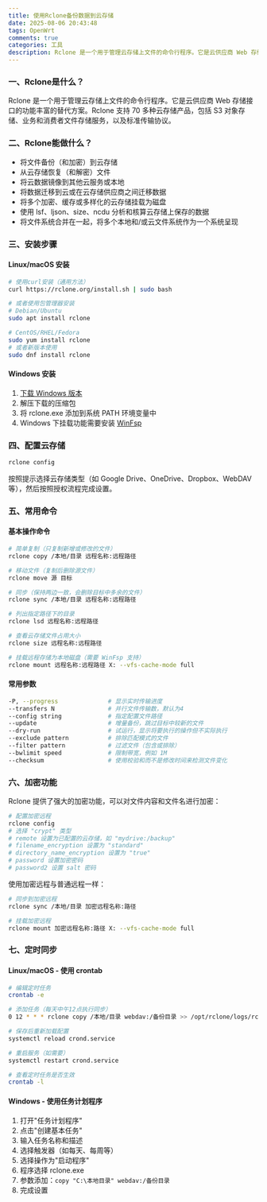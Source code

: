 ```yaml
---
title: 使用Rclone备份数据到云存储
date: 2025-08-06 20:43:48
tags: OpenWrt
comments: true
categories: 工具
description: Rclone 是一个用于管理云存储上文件的命令行程序。它是云供应商 Web 存储接口的功能丰富的替代方案。Rclone 支持 70 多种云存储产品，包括 S3 对象存储、业务和消费者文件存储服务，以及标准传输协议。
---
```

### 一、Rclone是什么？

Rclone 是一个用于管理云存储上文件的命令行程序。它是云供应商 Web 存储接口的功能丰富的替代方案。Rclone 支持 70 多种云存储产品，包括 S3 对象存储、业务和消费者文件存储服务，以及标准传输协议。
### 二、Rclone能做什么？

- 将文件备份（和加密）到云存储
- 从云存储恢复（和解密）文件
- 将云数据镜像到其他云服务或本地
- 将数据迁移到云或在云存储供应商之间迁移数据
- 将多个加密、缓存或多样化的云存储挂载为磁盘
- 使用 lsf、ljson、size、ncdu 分析和核算云存储上保存的数据
- 将文件系统合并在一起，将多个本地和/或云文件系统作为一个系统呈现
### 三、安装步骤

#### Linux/macOS 安装

```bash
# 使用curl安装（通用方法）
curl https://rclone.org/install.sh | sudo bash

# 或者使用包管理器安装
# Debian/Ubuntu
sudo apt install rclone

# CentOS/RHEL/Fedora
sudo yum install rclone
# 或者新版本使用
sudo dnf install rclone
```

#### Windows 安装

1. [下载 Windows 版本](https://rclone.org/downloads/)
2. 解压下载的压缩包
3. 将 rclone.exe 添加到系统 PATH 环境变量中
4. Windows 下挂载功能需要安装 [WinFsp](https://winfsp.dev/rel/)

### 四、配置云存储

```bash
rclone config
```

按照提示选择云存储类型（如 Google Drive、OneDrive、Dropbox、WebDAV 等），然后按照授权流程完成设置。

### 五、常用命令

#### 基本操作命令

```bash
# 简单复制（只复制新增或修改的文件）
rclone copy /本地/目录 远程名称:远程路径

# 移动文件（复制后删除源文件）
rclone move 源 目标

# 同步（保持两边一致，会删除目标中多余的文件）
rclone sync /本地/目录 远程名称:远程路径

# 列出指定路径下的目录
rclone lsd 远程名称:远程路径

# 查看云存储文件占用大小
rclone size 远程名称:远程路径

# 挂载远程存储为本地磁盘（需要 WinFsp 支持）
rclone mount 远程名称:远程路径 X: --vfs-cache-mode full
```

#### 常用参数

```bash
-P, --progress              # 显示实时传输进度
--transfers N               # 并行文件传输数，默认为4
--config string             # 指定配置文件路径
--update                    # 增量备份，跳过目标中较新的文件
--dry-run                   # 试运行，显示将要执行的操作但不实际执行
--exclude pattern           # 排除匹配模式的文件
--filter pattern            # 过滤文件（包含或排除）
--bwlimit speed             # 限制带宽，例如 1M
--checksum                  # 使用校验和而不是修改时间来检测文件变化
```

### 六、加密功能

Rclone 提供了强大的加密功能，可以对文件内容和文件名进行加密：

```bash
# 配置加密远程
rclone config
# 选择 "crypt" 类型
# remote 设置为已配置的云存储，如 "mydrive:/backup"
# filename_encryption 设置为 "standard"
# directory_name_encryption 设置为 "true"
# password 设置加密密码
# password2 设置 salt 密码
```

使用加密远程与普通远程一样：

```bash
# 同步到加密远程
rclone sync /本地/目录 加密远程名称:路径

# 挂载加密远程
rclone mount 加密远程名称:路径 X: --vfs-cache-mode full
```

### 七、定时同步

#### Linux/macOS - 使用 crontab

```bash
# 编辑定时任务
crontab -e

# 添加任务（每天中午12点执行同步）
0 12 * * * rclone copy /本地/目录 webdav:/备份目录 >> /opt/rclone/logs/rclone.log 2>&1

# 保存后重新加载配置
systemctl reload crond.service

# 重启服务（如需要）
systemctl restart crond.service

# 查看定时任务是否生效
crontab -l
```

#### Windows - 使用任务计划程序

1. 打开"任务计划程序"
2. 点击"创建基本任务"
3. 输入任务名称和描述
4. 选择触发器（如每天、每周等）
5. 选择操作为"启动程序"
6. 程序选择 rclone.exe
7. 参数添加：`copy "C:\本地目录" webdav:/备份目录`
8. 完成设置

